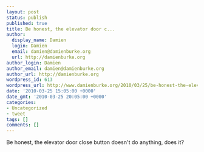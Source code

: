 ```yaml
---
layout: post
status: publish
published: true
title: Be honest, the elevator door c...
author:
  display_name: Damien
  login: Damien
  email: damien@damienburke.org
  url: http://damienburke.org
author_login: Damien
author_email: damien@damienburke.org
author_url: http://damienburke.org
wordpress_id: 613
wordpress_url: http://www.damienburke.org/2010/03/25/be-honest-the-elevator-door-c/
date: '2010-03-25 15:05:00 +0000'
date_gmt: '2010-03-25 20:05:00 +0000'
categories:
- Uncategorized
- tweet
tags: []
comments: []
---
```

<p>Be honest, the elevator door close button doesn't do anything, does it?</p>
